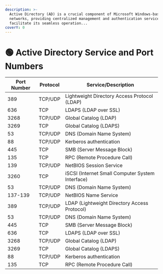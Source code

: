 ```yaml
---
description: >-
  Active Directory (AD) is a crucial component of Microsoft Windows-based
  networks, providing centralized management and authentication services. To
  facilitate its seamless operation...
coverY: 0
---
```


# 🟢 Active Directory Service and Port Numbers



| Port Number | Protocol | Service/Description                              |
| ----------- | -------- | ------------------------------------------------ |
| 389         | TCP/UDP  | Lightweight Directory Access Protocol (LDAP)     |
| 636         | TCP      | LDAPS (LDAP over SSL)                            |
| 3268        | TCP/UDP  | Global Catalog (LDAP)                            |
| 3269        | TCP      | Global Catalog (LDAPS)                           |
| 53          | TCP/UDP  | DNS (Domain Name System)                         |
| 88          | TCP/UDP  | Kerberos authentication                          |
| 445         | TCP      | SMB (Server Message Block)                       |
| 135         | TCP      | RPC (Remote Procedure Call)                      |
| 139         | TCP/UDP  | NetBIOS Session Service                          |
| 3260        | TCP      | iSCSI (Internet Small Computer System Interface) |
| 53          | TCP/UDP  | DNS (Domain Name System)                         |
| 137-139     | TCP/UDP  | NetBIOS Name Service                             |
| 389         | TCP/UDP  | LDAP (Lightweight Directory Access Protocol)     |
| 53          | TCP/UDP  | DNS (Domain Name System)                         |
| 445         | TCP      | SMB (Server Message Block)                       |
| 636         | TCP      | LDAPS (LDAP over SSL)                            |
| 3268        | TCP/UDP  | Global Catalog (LDAP)                            |
| 3269        | TCP      | Global Catalog (LDAPS)                           |
| 88          | TCP/UDP  | Kerberos authentication                          |
| 135         | TCP      | RPC (Remote Procedure Call)                      |
